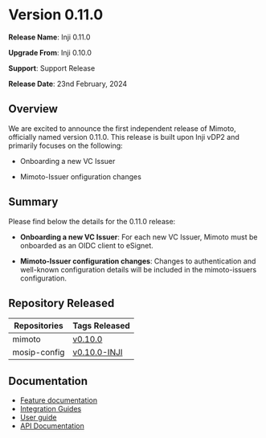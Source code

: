 # Version 0.11.0

**Release Name**: Inji 0.11.0

**Upgrade From**: Inji 0.10.0

**Support**: Support Release

**Release Date**: 23nd February, 2024

## Overview

We are excited to announce the first independent release of Mimoto, officially named version 0.11.0. This release is built upon Inji vDP2 and primarily focuses on the following:

* Onboarding a new VC Issuer
  
* Mimoto-Issuer onfiguration changes

## Summary

Please find below the details for the 0.11.0 release:

* **Onboarding a new VC Issuer**: For each new VC Issuer, Mimoto must be onboarded as an OIDC client to eSignet.

* **Mimoto-Issuer configuration changes**: Changes to authentication and well-known configuration details will be included in the mimoto-issuers configuration.

## Repository Released

| **Repositories** | **Tags Released**                                                         |
| ---------------- | ------------------------------------------------------------------------- |
| mimoto           | [v0.10.0](https://github.com/mosip/mimoto/tree/v0.10.0)                   |
| mosip-config     | [v0.10.0-INJI](https://github.com/mosip/mosip-config/tree/v0.10.0-INJI)   |


## Documentation

* [Feature documentation](architecture/features.md)
* [Integration Guides](integration-guide/)
* [User guide](end-user-guide.md)
* [API Documentation](https://github.com/mosip/mimoto/tree/release-0.10.0/docs/postman-collections)
